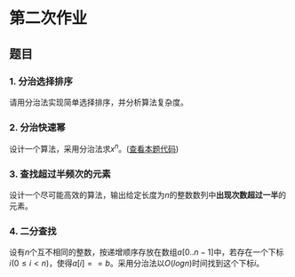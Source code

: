 # 第二次作业

## 题目

### 1. 分治选择排序

请用分治法实现简单选择排序，并分析算法复杂度。

### 2. 分治快速幂

设计一个算法，采用分治法求$x^n$。([查看本题代码](./02.quick_power.cpp))

### 3. 查找超过半频次的元素

设计一个尽可能高效的算法，输出给定长度为$n$的整数数列中**出现次数超过一半**的元素。

### 4. 二分查找

设有$n$个互不相同的整数，按递增顺序存放在数组$a[0..n-1]$中，若存在一个下标$i(0 \le i<n)$，使得$a[i]==b$。采用分治法以$O(logn)$时间找到这个下标$i$。
